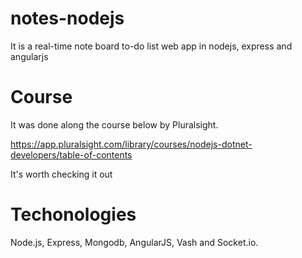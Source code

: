 # notes-nodejs
It is a real-time note board to-do list web app in nodejs, express and angularjs

# Course
It was done along the course below by Pluralsight.

https://app.pluralsight.com/library/courses/nodejs-dotnet-developers/table-of-contents

It's worth checking it out

# Techonologies
Node.js, Express, Mongodb, AngularJS, Vash and Socket.io.

